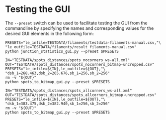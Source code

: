 
Testing the GUI
===============
The `--preset` switch can be used to facilitate testing the GUI from the
commandline by specifying the names and corresponding values for the desired
GUI elements in the following form:

```shell
PRESETS="le_infile=TESTDATA/filaments/testdata-filaments-manual.csv,"\
"le_outfile=TESTDATA/filaments/result_filaments-manual.csv"
python junction_statistics_gui.py --preset $PRESETS
```

```shell
IN="TESTDATA/spots_distances/spots_nocorners_ws-all.xml"
OUT="TESTDATA/spots_distances/spots_nocorners_bitmap-uncropped.csv"
PRESETS="le_infile=${IN},le_outfile=${OUT},"\
"dsb_1=268.463,dsb_2=265.676,sb_1=256,sb_2=256"
rm -v "${OUT}"
python spots_to_bitmap_gui.py --preset $PRESETS
```

```shell
IN="TESTDATA/spots_distances/spots_allcorners_ws-all.xml"
OUT="TESTDATA/spots_distances/spots_allcorners_bitmap-uncropped.csv"
PRESETS="le_infile=${IN},le_outfile=${OUT},"\
"dsb_1=383.475,dsb_2=382.940,sb_1=256,sb_2=256"
rm -v "${OUT}"
python spots_to_bitmap_gui.py --preset $PRESETS
```
